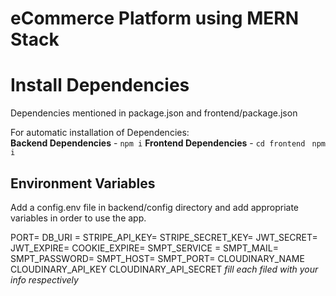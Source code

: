 # eCommerce Platform using MERN Stack

# Install Dependencies
Dependencies mentioned in package.json and frontend/package.json

For automatic installation of Dependencies:\
**Backend Dependencies** - `npm i`
**Frontend Dependencies** - `cd frontend` ` npm i`

## Environment Variables

Add a config.env file in backend/config directory and add appropriate variables in order to use the app.

PORT=
DB_URI =
STRIPE_API_KEY=
STRIPE_SECRET_KEY=
JWT_SECRET=
JWT_EXPIRE=
COOKIE_EXPIRE=
SMPT_SERVICE =
SMPT_MAIL=
SMPT_PASSWORD=
SMPT_HOST=
SMPT_PORT=
CLOUDINARY_NAME
CLOUDINARY_API_KEY
CLOUDINARY_API_SECRET
_fill each filed with your info respectively_
